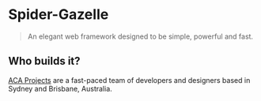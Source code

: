 # Spider-Gazelle

> An elegant web framework designed to be simple, powerful and fast.


## Who builds it?

[ACA Projects](https://www.acaprojects.com/) are a fast-paced team of developers and designers based in Sydney and Brisbane, Australia.
